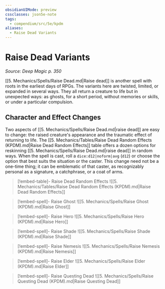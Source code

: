 ```yaml
---
obsidianUIMode: preview
cssclasses: json5e-note
tags:
  - compendium/src/5e/kpdm
aliases:
  - Raise Dead Variants
---
```

# Raise Dead Variants
*Source: Deep Magic p. 350* 

[[5. Mechanics/Spells/Raise Dead.md\|Raise dead]] is another spell with roots in the earliest days of RPGs. The variants here are twisted, limited, or expanded in several ways. They all return a creature to life but in unexpected ways: as ghosts, for a short period, without memories or skills, or under a particular compulsion.

## Character and Effect Changes

Two aspects of [[5. Mechanics/Spells/Raise Dead.md\|raise dead]] are easy to change: the raised creature's appearance and the traumatic effect of returning to life. The [[5. Mechanics/Tables/Raise Dead Random Effects (KPDM).md\|Raise Dead Random Effects]] table offers a dozen options for reskinning [[5. Mechanics/Spells/Raise Dead.md\|raise dead]] in random ways. When the spell is cast, roll a `dice:d12|noform|avg` (`d12`) or choose the option that best suits the situation or the caster. This change need not be a one-time thing; it can be emblematic of that caster, as recognizably personal as a signature, a catchphrase, or a coat of arms.

> [!embed-table]- Raise Dead Random Effects
> ![[5. Mechanics/Tables/Raise Dead Random Effects (KPDM).md\|Raise Dead Random Effects]]

> [!embed-spell]- Raise Ghost
> ![[5. Mechanics/Spells/Raise Ghost (KPDM).md\|Raise Ghost]]

> [!embed-spell]- Raise Hero
> ![[5. Mechanics/Spells/Raise Hero (KPDM).md\|Raise Hero]]

> [!embed-spell]- Raise Shade
> ![[5. Mechanics/Spells/Raise Shade (KPDM).md\|Raise Shade]]

> [!embed-spell]- Raise Nemesis
> ![[5. Mechanics/Spells/Raise Nemesis (KPDM).md\|Raise Nemesis]]

> [!embed-spell]- Raise Elder
> ![[5. Mechanics/Spells/Raise Elder (KPDM).md\|Raise Elder]]

> [!embed-spell]- Raise Questing Dead
> ![[5. Mechanics/Spells/Raise Questing Dead (KPDM).md\|Raise Questing Dead]]
